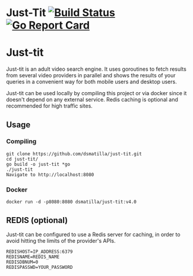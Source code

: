 # Just-Tit [![Build Status](https://travis-ci.org/dsmatilla/just-tit.svg?branch=v4)](https://travis-ci.org/dsmatilla/just-tit) [![Go Report Card](https://goreportcard.com/badge/github.com/dsmatilla/just-tit)](https://goreportcard.com/report/github.com/dsmatilla/just-tit)

# Just-tit

Just-tit is an adult video search engine. It uses goroutines to fetch results from several video providers in parallel and shows the results of your queries in a convenient way for both mobile users and desktop users.

Just-tit can be used locally by compiling this project or via docker since it doesn't depend on any external service. Redis caching is optional and recommended for high traffic sites.

## Usage

### Compiling

    git clone https://github.com/dsmatilla/just-tit.git
    cd just-tit/
    go build -o just-tit *go
    ./just-tit
    Navigate to http://localhost:8080

### Docker

    docker run -d -p8080:8080 dsmatilla/just-tit:v4.0

## REDIS (optional)
Just-tit can be configured to use a Redis server for caching, in order to avoid hitting the limits of the provider's APIs.

    REDISHOST=IP_ADDRESS:6379
    REDISNAME=REDIS_NAME
    REDISDBNUM=0
    REDISPASSWD=YOUR_PASSWORD



